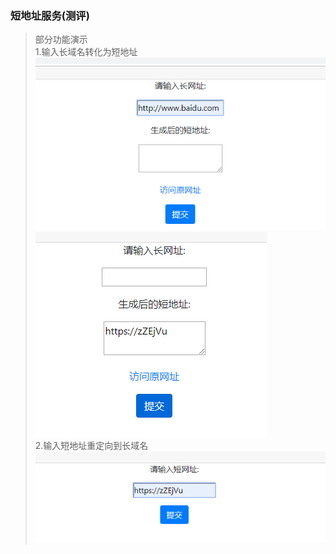 ### 短地址服务(测评)  
> 部分功能演示  
> 1.输入长域名转化为短地址  
![Image text](https://github.com/hanzawa1205/XGCK_TEST/blob/master/IMG/1.png)  
![Image text](https://github.com/hanzawa1205/XGCK_TEST/blob/master/IMG/2.png)  
> 2.输入短地址重定向到长域名  
![Image text](https://github.com/hanzawa1205/XGCK_TEST/blob/master/IMG/3.png)  
